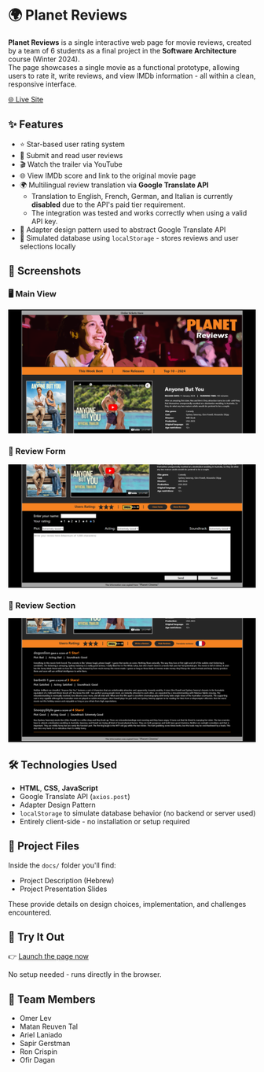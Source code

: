 # 🌍 Planet Reviews

**Planet Reviews** is a single interactive web page for movie reviews, created by a team of 6 students as a final project in the **Software Architecture** course (Winter 2024).  
The page showcases a single movie as a functional prototype, allowing users to rate it, write reviews, and view IMDb information - all within a clean, responsive interface.

[🌐 Live Site](https://omer-matan-projects.github.io/Planet-Reviews/)

## ✨ Features

- ⭐ Star-based user rating system  
- 📝 Submit and read user reviews  
- 🎬 Watch the trailer via YouTube  
- 🌐 View IMDb score and link to the original movie page  
- 🌍 Multilingual review translation via **Google Translate API**  
  - Translation to English, French, German, and Italian is currently **disabled** due to the API's paid tier requirement.  
  - The integration was tested and works correctly when using a valid API key.  
- 🧩 Adapter design pattern used to abstract Google Translate API  
- 💾 Simulated database using `localStorage` - stores reviews and user selections locally

## 📸 Screenshots

### 🖥️ Main View
![Main View](./screenshots/main.png)

### 📝 Review Form
![Review Form](./screenshots/form.png)

### 💬 Review Section
![Reviews](./screenshots/reviews.png)

## 🛠️ Technologies Used

- **HTML**, **CSS**, **JavaScript**  
- Google Translate API (`axios.post`)  
- Adapter Design Pattern  
- `localStorage` to simulate database behavior (no backend or server used)  
- Entirely client-side - no installation or setup required

## 📁 Project Files

Inside the `docs/` folder you'll find:

- Project Description (Hebrew)  
- Project Presentation Slides  

These provide details on design choices, implementation, and challenges encountered.

## 🧪 Try It Out

👉 [Launch the page now](https://omer-matan-projects.github.io/Planet-Reviews/)

No setup needed - runs directly in the browser.

## 👥 Team Members

- Omer Lev  
- Matan Reuven Tal  
- Ariel Laniado  
- Sapir Gerstman  
- Ron Crispin  
- Ofir Dagan